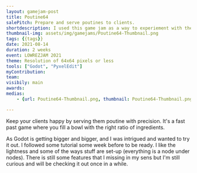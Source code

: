 ```yaml
---
layout: gamejam-post
title: Poutine64
salePitch: Prepare and serve poutines to clients.
shortdescription: I used this game jam as a way to experiement with the Godot game engine.
thumbnail-img: assets/img/gamejams/Poutine64-Thumbnail.png
tags: {{tags}}
date: 2021-08-14
duration: 2 weeks
event: LOWREZJAM 2021
theme: Resolution of 64x64 pixels or less
tools: ["Godot", "PyxelEdit"]
myContribution: 
team: 
visibily: main
awards: 
medias: 
    - {url: Poutine64-Thumbnail.png, thumbnail: Poutine64-Thumbnail.png, caption: ""}

---
```

Keep your clients happy by serving them poutine with precision. It's a fast past game where you fill a bowl with the right ratio of ingredients.

As Godot is getting bigger and bigger, and I was intrigued and wanted to try it out. I followed some tutorial some week before to be ready. I like the lightness and some of the ways stuff are set-up (everything is a node under nodes). There is still some features that I missing in my sens but I'm still curious and will be checking it out once in a while.